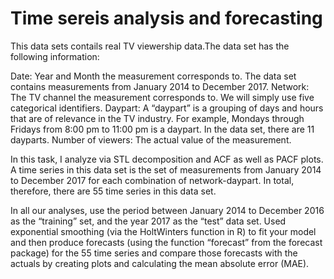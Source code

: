 # Time sereis analysis and forecasting
This data sets contails real TV viewership data.The data set has the following information:

Date: Year and Month the measurement corresponds to. The data set contains measurements from January 2014 to December 2017. 
Network: The TV channel the measurement corresponds to. We will simply use five categorical identifiers.
Daypart: A “daypart” is a grouping of days and hours that are of relevance in the TV industry. For example, Mondays through Fridays from 8:00 pm to 11:00 pm is a daypart. In the data set, there are 11 dayparts. 
Number of viewers: The actual value of the measurement. 

In this task, I analyze via STL decomposition and ACF as well as PACF plots. A time series in this data set is the set of measurements from January 2014 to December 2017 for each combination of network-daypart. In total, therefore, there are 55 time series in this data set. 

In all our analyses, use the period between January 2014 to December 2016 as the “training” set, and the year 2017 as the “test” data set. Used exponential smoothing (via the HoltWinters function in R) to fit your model and then produce forecasts (using the function “forecast” from the forecast package) for the 55 time series and compare those forecasts with the actuals by creating plots and calculating the mean absolute error (MAE). 

